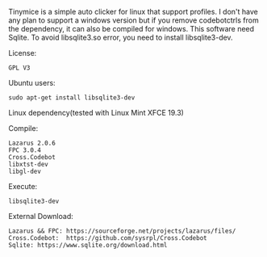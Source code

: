 Tinymice is a simple auto clicker for linux that support profiles.
I don't have any plan to support a windows version but if you remove codebotctrls from the dependency, 
it can also be compiled for windows.
This software need Sqlite. To avoid libsqlite3.so error, you need to install libsqlite3-dev.

License:

	GPL V3

Ubuntu users:

	sudo apt-get install libsqlite3-dev


Linux dependency(tested with Linux Mint XFCE 19.3)

Compile:

	Lazarus 2.0.6
	FPC 3.0.4
	Cross.Codebot 
	libxtst-dev
	libgl-dev
  
Execute:

	libsqlite3-dev


External Download:

	Lazarus && FPC: https://sourceforge.net/projects/lazarus/files/
	Cross.Codebot:	https://github.com/sysrpl/Cross.Codebot
	Sqlite:	https://www.sqlite.org/download.html

